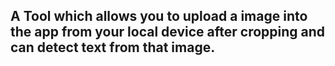 ## A Tool which allows you to upload a image into the app from your local device after cropping and can detect text from that image.
